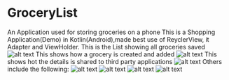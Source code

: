 # GroceryList
An Application used for storing groceries on a phone
This is a Shopping Application(Demo) in Kotlin(Android),made best use of ReyclerView, it Adapter and ViewHolder.
This is the List showing all groceries saved
![alt text](https://github.com/damade/GroceryList/blob/master/DetailsOfGroceryList.png)
This shows how a grocery is created and added
![alt text](https://github.com/damade/GroceryList/blob/master/CreatingAnItem.png)
This shows hot the details is shared to third party applications
![alt text](https://github.com/damade/GroceryList/blob/master/SharingTheItem.png)
Others include the following:
![alt text](https://github.com/damade/GroceryList/blob/master/NavBarShowingDetails.png)
![alt text](https://github.com/damade/GroceryList/blob/master/LockedScreen.png)
![alt text](https://github.com/damade/GroceryList/blob/master/SpinnerUsed.png)
![alt text](https://github.com/damade/GroceryList/blob/master/CollectingUserDetails.png)

